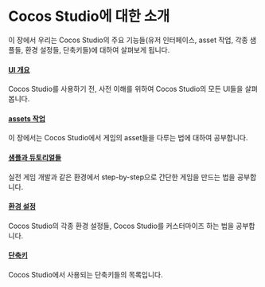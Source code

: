 # Cocos Studio에 대한 소개


이 장에서 우리는 Cocos Studio의 주요 기능들(유저 인터페이스, asset 작업, 각종 샘플들, 환경 설정들, 단축키들)에 대하여 살펴보게 됩니다.

#### [UI 개요](../interface/about/en.md)

Cocos Studio를 사용하기 전, 사전 이해를 위하여 Cocos Studio의 모든 UI들을 살펴봅니다.

#### [assets 작업](../resources-workflow/ko.md)

이 장에서는 Cocos Studio에서 게임의 asset들을 다루는 법에 대하여 공부합니다.

#### [샘플과 듀토리얼들](../samples-and-tutorial/ko.md)

실전 게임 개발과 같은 환경에서 step-by-step으로 간단한 게임을 만드는 법을 공부합니다.


#### [환경 설정](../preference/ko.md)

Cocos Studio의 각종 환경 설정들, Cocos Studio를 커스터마이즈 하는 법을 공부합니다.

#### [단축키](../shotcut/en.md)

Cocos Studio에서 사용되는 단축키들의 목록입니다.
